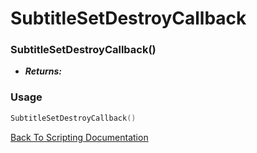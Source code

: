 # SubtitleSetDestroyCallback

### SubtitleSetDestroyCallback()
- ***Returns:*** 

### Usage

```Lua
SubtitleSetDestroyCallback()
```


[Back To Scripting Documentation](../README.md)
